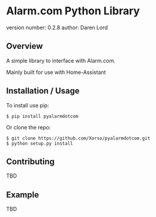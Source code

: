 Alarm.com Python Library
===============================

version number: 0.2.8
author: Daren Lord

Overview
--------

A simple library to interface with Alarm.com.

Mainly built for use with Home-Assistant

Installation / Usage
--------------------

To install use pip:

    $ pip install pyalarmdotcom


Or clone the repo:

    $ git clone https://github.com/Xorso/pyalarmdotcom.git
    $ python setup.py install
    
Contributing
------------

TBD

Example
-------

TBD
